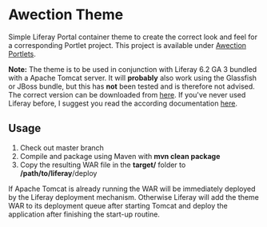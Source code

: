 # Awection Theme
Simple Liferay Portal container theme to create the correct look and feel for a corresponding Portlet project. This project
is available under [Awection Portlets](https://github.com/divid3byzero/awection).

**Note:** The theme is to be used in conjunction with Liferay 6.2 GA 3 bundled with a Apache Tomcat server. It will **probably** also work using the Glassfish or JBoss bundle, but this has **not** been tested and is therefore not advised. The correct version can be downloaded from [here](http://sourceforge.net/projects/lportal/files/?source=navbar). If you've never used Liferay before, I suggest you read the according documentation [here](http://www.liferay.com/documentation/liferay-portal/6.2/user-guide).

## Usage
1. Check out master branch
2. Compile and package using Maven with **mvn clean package**
3. Copy the resulting WAR file in the **target/** folder to **/path/to/liferay**/deploy

If Apache Tomcat is already running the WAR will be immediately deployed by the Liferay deployment mechanism. Otherwise Liferay
will add the theme WAR to its deployment queue after starting Tomcat and deploy the application after finishing the start-up routine.


